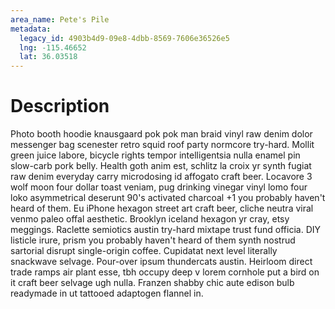 ```yaml
---
area_name: Pete's Pile
metadata:
  legacy_id: 4903b4d9-09e8-4dbb-8569-7606e36526e5
  lng: -115.46652
  lat: 36.03518
---
```

# Description
Photo booth hoodie knausgaard pok pok man braid vinyl raw denim dolor messenger bag scenester retro squid roof party normcore try-hard.  Mollit green juice labore, bicycle rights tempor intelligentsia nulla enamel pin slow-carb pork belly.  Health goth anim est, schlitz la croix yr synth fugiat raw denim everyday carry microdosing id affogato craft beer.  Locavore 3 wolf moon four dollar toast veniam, pug drinking vinegar vinyl lomo four loko asymmetrical deserunt 90&#39;s activated charcoal +1 you probably haven&#39;t heard of them.  Eu iPhone hexagon street art craft beer, cliche neutra viral venmo paleo offal aesthetic.
Brooklyn iceland hexagon yr cray, etsy meggings.  Raclette semiotics austin try-hard mixtape trust fund officia.  DIY listicle irure, prism you probably haven&#39;t heard of them synth nostrud sartorial disrupt single-origin coffee.  Cupidatat next level literally snackwave selvage.  Pour-over ipsum thundercats austin.  Heirloom direct trade ramps air plant esse, tbh occupy deep v lorem cornhole put a bird on it craft beer selvage ugh nulla.  Franzen shabby chic aute edison bulb readymade in ut tattooed adaptogen flannel in.
